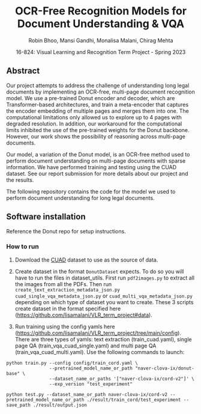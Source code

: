 <div align="center">
    
# OCR-Free Recognition Models for Document Understanding & VQA

Robin Bhoo, Mansi Gandhi, Monalisa Malani, Chirag Mehta

16-824: Visual Learning and Recognition Term Project - Spring 2023

</div>

## Abstract
Our project attempts to address the challenge of understanding long legal documents by implementing an OCR-free, multi-page document recognition model. We use a pre-trained Donut encoder and decoder, which are Transformer-based architectures, and train a meta-encoder that captures the encoder embedding of multiple pages and merges them into one. The computational limitations only allowed us to explore up to 4 pages with degraded resolution. In addition, our workaround for the computational limits inhibited the use of the pre-trained weights for the Donut backbone. However, our work shows the possibility of reasoning across multi-page documents.

Our model, a variation of the Donut model, is an OCR-free method used to perform document understanding on multi-page documents with sparse information. We have performed training and testing using the CUAD dataset. See our report submission for more details about our project and the results.

The following repository contains the code for the model we used to perform document understanding for long legal documents.

## Software installation

Reference the Donut repo for setup instructions.

### How to run

1. Download the [CUAD](https://www.atticusprojectai.org/cuad) dataset to use as the source of data.

2. Create dataset in the format `DonutDataset` expects. To do so you will have to run the files in dataset_utils. First run `pdf2images.py` to extract all the images from all the PDFs. Then run `create_text_extraction_metadata_json.py` `cuad_single_vqa_metadata_json.py` or `cuad_multi_vqa_metadata_json.py` depending on which type of dataset you want to create. These 3 scripts create dataset in the format specified here (https://github.com/lisamalani/VLR_term_project#data).

3. Run training using the config yamls here (https://github.com/lisamalani/VLR_term_project/tree/main/config). There are three types of yamls: text extraction (train_cuad.yaml), single page QA (train_vqa_cuad_single.yaml) and multi page QA (train_vqa_cuad_multi.yaml). Use the following commands to launch:

```
python train.py --config config/train_cord.yaml \
                --pretrained_model_name_or_path "naver-clova-ix/donut-base" \
                --dataset_name_or_paths '["naver-clova-ix/cord-v2"]' \
                --exp_version "test_experiment"
```

```
python test.py --dataset_name_or_path naver-clova-ix/cord-v2 --pretrained_model_name_or_path ./result/train_cord/test_experiment --save_path ./result/output.json
```
